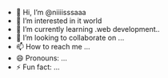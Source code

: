 - 👋 Hi, I’m @niiiisssaaa
- 👀 I’m interested in it world
- 🌱 I’m currently learning .web development..
- 💞️ I’m looking to collaborate on ...
- 📫 How to reach me ...
- 😄 Pronouns: ...
- ⚡ Fun fact: ...

<!---
niiiisssaaa/niiiisssaaa is a ✨ special ✨ repository because its `README.md` (this file) appears on your GitHub profile.
You can click the Preview link to take a look at your changes.
--->

